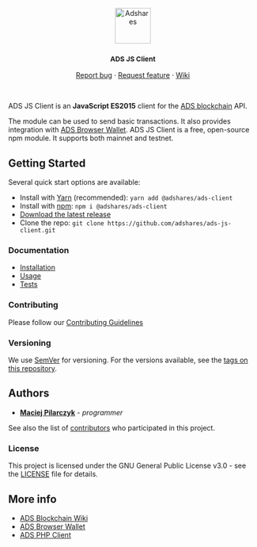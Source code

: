 <p align="center">
  <a href="https://adshares.net/">
    <img src="https://adshares.net/logos/ads.svg" alt="Adshares" width=72 height=72>
  </a>
  <h3 align="center"><small>ADS JS Client</small></h3>
  <p align="center">
    <a href="https://github.com/adshares/ads-js-client/issues/new?template=bug_report.md&labels=Bug">Report bug</a>
    ·
    <a href="https://github.com/adshares/ads-js-client/issues/new?template=feature_request.md&labels=New%20Feature">Request feature</a>
    ·
    <a href="https://github.com/adshares/ads-js-client/wiki">Wiki</a>
  </p>
</p>

<br>

ADS JS Client is an **JavaScript ES2015** client for the [ADS blockchain](https://github.com/adshares/ads) API.

The module can be used to send basic transactions. It also provides integration with [ADS Browser Wallet](https://github.com/adshares/ads-browser-wallet).
ADS JS Client is a free, open-source npm module. It supports both mainnet and testnet.

## Getting Started

Several quick start options are available:

- Install with [Yarn](https://yarnpkg.com/) (recommended): `yarn add @adshares/ads-client`
- Install with [npm](https://www.npmjs.com/): `npm i @adshares/ads-client`
- [Download the latest release](https://github.com/adshares/ads-js-client/releases/latest)
- Clone the repo: `git clone https://github.com/adshares/ads-js-client.git`

### Documentation

- [Installation](https://github.com/adshares/ads-js-client/wiki#installation)
- [Usage](https://github.com/adshares/ads-js-client/wiki#usage)
- [Tests](https://github.com/adshares/ads-js-client/wiki#tests)

### Contributing

Please follow our [Contributing Guidelines](docs/CONTRIBUTING.md)

### Versioning

We use [SemVer](http://semver.org/) for versioning. For the versions available, see the [tags on this repository](https://github.com/adshares/ads-js-client/tags). 

## Authors

- **[Maciej Pilarczyk](https://github.com/m-pilarczyk)** - _programmer_

See also the list of [contributors](https://github.com/adshares/ads-js-client/contributors) who participated in this project.

### License

This project is licensed under the GNU General Public License v3.0 - see the [LICENSE](LICENSE) file for details.

## More info

- [ADS Blockchain Wiki](https://github.com/adshares/ads/wiki)
- [ADS Browser Wallet](https://github.com/adshares/ads-browser-wallet)
- [ADS PHP Client](https://github.com/adshares/ads-php-client)
